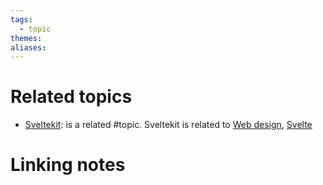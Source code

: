 ```yaml
---  
tags:  
  - topic  
themes:   
aliases:   
---  
```

  
# Related topics  
- [Sveltekit](./Sveltekit.md): is a related #topic. Sveltekit is related to [Web design](./Web%20design.md), [Svelte](Svelte.md)  
  
# Linking notes  
